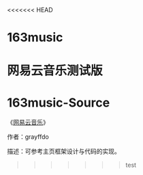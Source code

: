 <<<<<<< HEAD
# 163music
网易云音乐测试版
=======
# 163music-Source

《[网易云音乐](http://community.apicloud.com/bbs/forum.php?mod=viewthread&tid=910&extra=page%3D1)》

作者：grayffdo

描述：可参考主页框架设计与代码的实现。
>>>>>>> test
